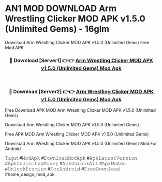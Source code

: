 # AN1 MOD DOWNLOAD Arm Wrestling Clicker MOD APK v1.5.0 (Unlimited Gems) - 16glm
Download Arm Wrestling Clicker MOD APK v1.5.0 (Unlimited Gems) Free Mod APK

<div align="center">
<h3>🔴 Download [Server1] 👉👉 <a href="https://apk-comot.site?title=Arm_Wrestling_Clicker_MOD_APK_v1.5.0_(Unlimited_Gems)">Arm Wrestling Clicker MOD APK v1.5.0 (Unlimited Gems) Mod Apk</a></h3><br>

<h3>🔴 Download [Server2] 👉👉 <a href="https://apk-comot.site?title=Arm_Wrestling_Clicker_MOD_APK_v1.5.0_(Unlimited_Gems)">Arm Wrestling Clicker MOD APK v1.5.0 (Unlimited Gems) Mod Apk</a></h3>
</div>


Free Download APK MOD Arm Wrestling Clicker MOD APK v1.5.0 (Unlimited Gems)

Download Arm Wrestling Clicker MOD APK v1.5.0 (Unlimited Gems) 

Free APK MOD Arm Wrestling Clicker MOD APK v1.5.0 (Unlimited Gems) 

Download Arm Wrestling Clicker MOD APK v1.5.0 (Unlimited Gems) Mod For Android

𝚃𝚊𝚐𝚜: #𝙼𝚘𝚍𝙰𝚙𝚔 #𝙳𝚘𝚠𝚗𝚕𝚘𝚊𝚍𝙼𝚘𝚍𝙰𝚙𝚔 #𝙰𝚙𝚔𝙻𝚊𝚝𝚎𝚜𝚝𝚅𝚎𝚛𝚜𝚒𝚘𝚗 #𝙰𝚙𝚔𝚄𝚗𝚕𝚒𝚖𝚒𝚝𝚎𝚍𝙼𝚘𝚗𝚎𝚢 #𝙰𝚙𝚔𝚄𝚗𝚕𝚘𝚌𝚔𝙰𝚕𝚕 #𝙰𝚙𝚔𝙽𝚘𝙰𝚍𝚜 #𝚄𝚗𝚕𝚘𝚌𝚔𝙿𝚛𝚎𝚖𝚒𝚞𝚖 #𝙵𝚘𝚛𝙰𝚗𝚍𝚛𝚘𝚒𝚍 #𝙵𝚛𝚎𝚎𝙳𝚘𝚠𝚗𝚕𝚘𝚊𝚍 #home_design_mod_apk